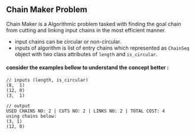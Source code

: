 ﻿## Chain Maker Problem
Chain Maker is a Algorithmic problem tasked with finding the goal chain from cutting and linking input chains in the most efficient manner. 
- input chains can be circular or non-circular.
- inputs of algorithm is list of entry chains which represented as `ChainSeq` object with two class attributes of `length` and `is_circular`.
#### consider the examples bellow to understand the concept better :
```
// inputs (length, is_circular)
(8,  1)
(12, 0)
(3,  1)

// output
USED CHAINS NO: 2 | CUTS NO: 2 | LINKS NO: 2 | TOTAL COST: 4
using chains below:
(3, 1)
(12, 0)
```